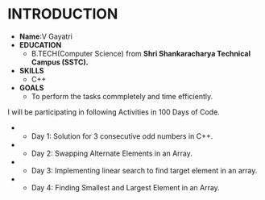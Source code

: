 # INTRODUCTION
* **Name**:V Gayatri
* **EDUCATION**
  * B.TECH(Computer Science) from **Shri Shankaracharya Technical Campus (SSTC).**
* **SKILLS**
  * C++
* **GOALS**
  * To perform the tasks commpletely and time efficiently. 

I will be participating in following Activities in 100 Days of Code.

* - Day 1: Solution for 3 consecutive odd numbers in C++.
* - Day 2: Swapping Alternate Elements in an Array.
* - Day 3: Implementing linear search to find target element in an array.
* - Day 4: Finding Smallest and Largest Element in an Array.

